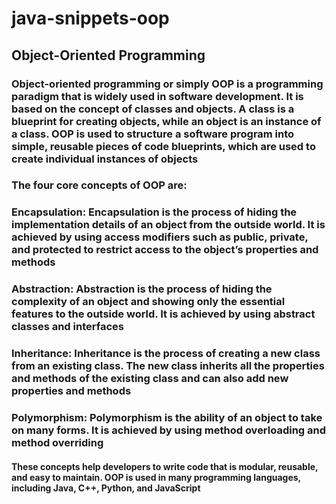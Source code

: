 # java-snippets-oop
## Object-Oriented Programming
### Object-oriented programming or simply OOP is a programming paradigm that is widely used in software development. It is based on the concept of classes and objects. A class is a blueprint for creating objects, while an object is an instance of a class. OOP is used to structure a software program into simple, reusable pieces of code blueprints, which are used to create individual instances of objects

### The four core concepts of OOP are:

### Encapsulation: Encapsulation is the process of hiding the implementation details of an object from the outside world. It is achieved by using access modifiers such as public, private, and protected to restrict access to the object’s properties and methods

### Abstraction: Abstraction is the process of hiding the complexity of an object and showing only the essential features to the outside world. It is achieved by using abstract classes and interfaces

### Inheritance: Inheritance is the process of creating a new class from an existing class. The new class inherits all the properties and methods of the existing class and can also add new properties and methods

### Polymorphism: Polymorphism is the ability of an object to take on many forms. It is achieved by using method overloading and method overriding

#### These concepts help developers to write code that is modular, reusable, and easy to maintain. OOP is used in many programming languages, including Java, C++, Python, and JavaScript
